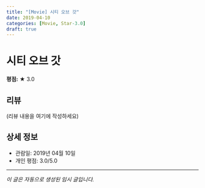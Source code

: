 ```yaml
---
title: "[Movie] 시티 오브 갓"
date: 2019-04-10
categories: [Movie, Star-3.0]
draft: true
---
```


# 시티 오브 갓

**평점:** ★ 3.0

## 리뷰

(리뷰 내용을 여기에 작성하세요)

## 상세 정보

- 관람일: 2019년 04월 10일
- 개인 평점: 3.0/5.0

---

*이 글은 자동으로 생성된 임시 글입니다.*
